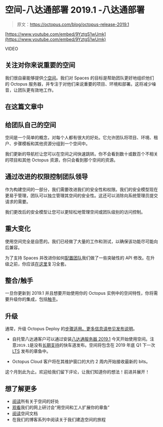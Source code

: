 # 空间-八达通部署 2019.1 -八达通部署

> 原文：<https://octopus.com/blog/octopus-release-2019.1>

[https://www.youtube.com/embed/9YztgS1wUmk](https://www.youtube.com/embed/9YztgS1wUmk)

VIDEO

## 关注对你来说重要的空间

我们很自豪能够提供[个空间](https://octopus.com/docs/administration/spaces)。我们对 Spaces 的目标是帮助团队更好地组织他们的 Octopus 服务器，并专注于对他们来说重要的项目、环境和部署。这将减少噪音，让团队更有效地工作。

## 在这篇文章中

## 给团队自己的空间

空间是一个简单的概念，对每个人都有很大的好处。它允许团队将项目、环境、租户、步骤模板和其他资源分组到一个空间中。

我们更新的导航栏让您可以在空间之间快速跳转。你不会看到数十或数百个不相关的项目和其他 Octopus 资源，你只会看到那个空间的资源。

## 通过改进的权限控制团队领导

作为构建空间的一部分，我们需要改进我们的安全性和权限。我们的安全模型现在更易于管理，团队可以独立管理其空间的安全性。这还可以消除向系统管理员提交请求的需要。

我们更改后的安全模型让您可以更轻松地管理空间或团队级别的访问控制。

## 重大变化

使用空间完全是自愿的。我们已经做了大量的工作和测试，以确保该功能尽可能向后兼容。

为了支持 Spaces 并改进你如何[配置团队](https://octopus.com/blog/team-configuration-improvements)我们做了一些突破性的 API 修改。在升级之前，你应该[在这里](https://octopus.com/downloads/compare?from=2018.12.1&to=2019.1.0)复习全套。

## 整合/触手

一旦你更新到 2019.1 并且想要开始使用你的 Octopus 实例中的空间特性，你将需要升级你的集成，包括[触手](https://octopus.com/downloads)。

## 升级

通常，升级 Octopus Deploy 的[步骤适用。更多信息请参见](https://octopus.com/docs/administration/upgrading)[发布说明](https://octopus.com/downloads/compare?to=2019.1.0)。

*   自托管八达通客户可以通过安装[八达通服务器 2019.1](https://octopus.com/downloads) 今天开始使用空间。注意`2019.1`是没有[长期支持](https://octopus.com/docs/administration/upgrading/long-term-support)的快车道发布。空间将包含在 2019 年底 Q1 下一次 [LTS](https://octopus.com/docs/administration/upgrading/long-term-support) 发布的章鱼中。

*   Octopus Cloud 客户将在其维护窗口的大约 2 周内开始接收最新的 bits。

这个月到此为止。欢迎给我们留下评论，让我们知道你的想法！前进并展开！

## 想了解更多

*   [阅读](https://octopus.com/docs/administration/spaces)所有关于空间的好处
*   [观看](https://hello.octopus.com/webinar-spaces-workers/on-demand?utm_referrer=http%3A%2F%2Foctopus.com%2Fblog%2Foctopus-release-2019.1)我们的网上研讨会“用空间和工人扩展你的章鱼”
*   [阅读](https://g.octopushq.com/spaces)空间文档
*   在我们的博客系列中阅读关于我们建造空间的旅程